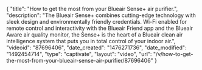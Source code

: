 {
    "title": "How to get the most from your Blueair Sense+ air purifier.",
    "description": "The Blueair Sense+ combines cutting-edge technology with sleek design and environmentally friendly credentials. Wi-Fi enabled for remote control and interactivity with the Blueair Friend app and the Blueair Aware air quality monitor, the Sense+ is the heart of a Blueair clean air intelligence system that puts you in total control of your indoor air.",
    "videoid": "87696406",
    "date_created": "1476271736",
    "date_modified": "1492454714",
    "type": "captivate",
    "layout": "video",
    "url": "\/v\/how-to-get-the-most-from-your-blueair-sense-air-purifier\/87696406"
}